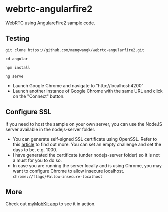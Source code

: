 # webrtc-angularfire2

WebRTC using AngulareFire2 sample code.

## Testing

`git clone https://github.com/mengwangk/webrtc-angularfire2.git`

`cd angular`

`npm install`

`ng serve`

- Launch Google Chrome and navigate to "http://localhost:4200"
- Launch another instance of Google Chrome with the same URL and click on the "Connect" button.


## Configure SSL

If you need to host the sample on your own server, you can use the NodeJS server available in the nodejs-server folder.

- You can generate self-signed SSL certificate using OpenSSL. Refer to this [article](https://gaboesquivel.com/blog/2014/nodejs-https-and-ssl-certificate-for-development/) to find out more. You can set an empty challenge and set the days to be, e.g. 1000.
- I have generated the certificate (under nodejs-server folder) so it is not a must for you to do so.
- In case you are running the server locally and is using Chrome, you may want to configure Chrome to allow insecure localhost.
`chrome://flags/#allow-insecure-localhost`


## More

Check out [myMobKit app](https://play.google.com/apps/publish/?dev_acc=07271699487043512705) to see it in action.